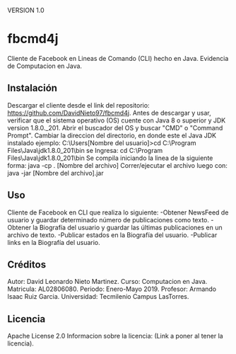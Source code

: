 VERSION 1.0
# fbcmd4j 
Cliente de Facebook en Lineas de Comando (CLI) hecho en Java.
Evidencia de Computacion en Java.

## Instalación

Descargar el cliente desde el link del repositorio: https://github.com/DavidNieto97/fbcmd4j.
Antes de descargar y usar, verificar que el sistema operativo (OS) cuente con Java 8 o superior y JDK version 1.8.0._201.
Abrir el buscador del OS y buscar "CMD" o "Command Prompt".
Cambiar la direccion del directorio, en donde este el Java JDK instalado ejemplo:
C:\Users\[Nombre del usuario]>cd C:\Program Files\Java\jdk1.8.0_201\bin
se Ingresa:
cd C:\Program Files\Java\jdk1.8.0_201\bin
Se compila iniciando la linea de la siguiente forma: java -cp . [Nombre del archivo]
Correr/ejecutar el archivo luego con: java -jar [Nombre del archivo].jar


## Uso

Cliente de Facebook en CLI que realiza lo siguiente:
-Obtener NewsFeed de usuario y guardar determinado número de publicaciones como texto.
-Obtener la Biografía del usuario y guardar las últimas publicaciones en un archivo de texto.
-Publicar estados en la Biografía del usuario.
-Publicar links en la Biografía del usuario.

## Créditos

Autor: David Leonardo Nieto Martinez.
Curso: Computacion en Java.
Matricula: AL02806080.
Periodo: Enero-Mayo 2019.
Profesor: Armando Isaac Ruiz Garcia.
Universidad: Tecmilenio Campus LasTorres.

## Licencia

Apache License 2.0
Informacion sobre la licencia: (Link a poner al tener la licencia).

